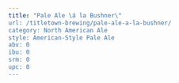 ```yaml
---
title: "Pale Ale \á la Bushner\"
url: /titletown-brewing/pale-ale-a-la-bushner/
category: North American Ale
style: American-Style Pale Ale
abv: 0
ibu: 0
srm: 0
upc: 0
---
```


